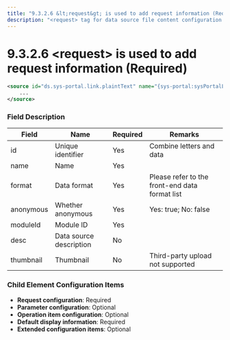 ```yaml
---
title: "9.3.2.6 &lt;request&gt; is used to add request information (Required)"
description: "<request> tag for data source file content configuration."
---
```


# 9.3.2.6 &lt;request&gt; is used to add request information (Required)
```xml
<source id="ds.sys-portal.link.plaintText" name="{sys-portal:sysPortalLink.plaintText}" format="data.link" anonymous="false" moduleId="sys-portal" desc="Shortcut - Plain Text Type">
    ...
</source>
```


### Field Description

| Field       | Name                   | Required | Remarks                                              |
|-------------|------------------------|----------|------------------------------------------------------|
| id          | Unique identifier      | Yes      | Combine letters and data                             |
| name        | Name                   | Yes      |                                                      |
| format      | Data format            | Yes      | Please refer to the front-end data format list       |
| anonymous   | Whether anonymous      | Yes      | Yes: true; No: false                                  |
| moduleId    | Module ID              | Yes      |                                                      |
| desc        | Data source description| No       |                                                      |
| thumbnail   | Thumbnail              | No       | Third-party upload not supported                     |

### Child Element Configuration Items

- **Request configuration**: Required  
- **Parameter configuration**: Optional  
- **Operation item configuration**: Optional  
- **Default display information**: Required  
- **Extended configuration items**: Optional  
